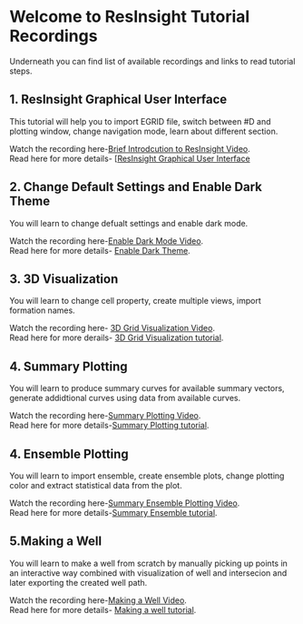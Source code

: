 # Welcome to ResInsight Tutorial Recordings
Underneath you can find list of available recordings and links to read tutorial steps.  

## 1. ResInsight Graphical User Interface
This tutorial will help you to import EGRID file, switch between #D and plotting window, change navigation mode, learn about different section.  

Watch the recording here-[Brief Introdcution to ResInsight Video](https://www.youtube.com/watch?v=MFfRczq1TM4).  
Read here for more details- [[ResInsight Graphical User Interface](graphical-user-interface/graphical-user-interface.md)  

## 2. Change Default Settings and Enable Dark Theme
You will learn to change defualt settings and enable dark mode.  

Watch the recording here-[Enable Dark Mode Video](https://youtu.be/wm_B21yY2l8).  
Read here for more details- [Enable Dark Theme](dark-theme/dark-theme.md).  

## 3. 3D Visualization
You will learn to change cell property, create multiple views, import formation names.

Watch the recording here- [3D Grid Visualization Video](https://www.youtube.com/watch?v=ivI9ZOYqRok&t=14s).  
Read here for more derails- [3D Grid Visualization tutorial](grid-visualization/grid-visualization.md).  


## 4. Summary Plotting
You will learn to produce summary curves for available summary vectors, generate addidtional curves using data from available curves.  

Watch the recording here-[Summary Plotting Video]().  
Read here for more details-[Summary Plotting tutorial](summary-plot/summary-plot.md).  


## 4. Ensemble Plotting
You will learn to import ensemble, create ensemble plots, change plotting color and extract statistical data from the plot.   


Watch the recording here-[Summary Ensemble Plotting Video]().   
Read here for more details-[Summary Ensemble tutorial](summary-ensemble/summary-ensemble.md).  


## 5.Making a Well
You will learn to make a well from scratch by manually picking up points in an interactive way combined with visualization of well and intersecion and later exporting the created well path.  

Watch the recording here-[Making a Well Video]().  
Read here for more details- [Making a well tutorial](making-a-well/making-a-well.md).  
